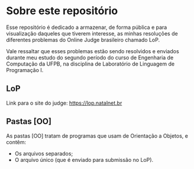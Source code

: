 # Sobre este repositório
Esse repositório é dedicado a armazenar, de forma pública e para visualização daqueles que tiverem interesse, as minhas resoluções de diferentes problemas do Online Judge brasileiro chamado LoP.

Vale ressaltar que esses problemas estão sendo resolvidos e enviados durante meu estudo do segundo período do curso de Engenharia de Computação da UFPB, na disciplina de Laboratório de Linguagem de Programação I.

## LoP
Link para o site do judge: https://lop.natalnet.br

## Pastas [OO]
As pastas [OO] tratam de programas que usam de Orientação a Objetos, e contêm:
- Os arquivos separados;
- O arquivo único (que é enviado para submissão no LoP).